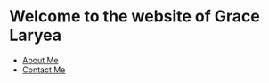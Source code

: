 # Welcome to the website of Grace Laryea

<nav class="tabs">
  <ul>
    <li><a href="/about.html">About Me</a></li>
    <li><a href="#contact">Contact Me</a></li>
  </ul>
</nav>

